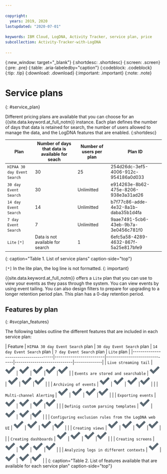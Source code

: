 ```yaml
---

copyright:
  years: 2019, 2020
lastupdated: "2020-07-01"

keywords: IBM Cloud, LogDNA, Activity Tracker, service plan, price
subcollection: Activity-Tracker-with-LogDNA

---
```


{:new_window: target="_blank"}
{:shortdesc: .shortdesc}
{:screen: .screen}
{:pre: .pre}
{:table: .aria-labeledby="caption"}
{:codeblock: .codeblock}
{:tip: .tip}
{:download: .download}
{:important: .important}
{:note: .note}

# Service plans
{: #service_plan}

Different pricing plans are available that you can choose for an {{site.data.keyword.at_full_notm}} instance. Each plan defines the number of days that data is retained for search, the number of users allowed to manage the data, and the LogDNA features that are enabled.
{:shortdesc}



| Plan                          | Number of days that data is available for seach | Number of users per plan | Plan ID |
|-------------------------------|-------------------------------------------------|--------------------------|---------|
| `HIPAA 30 day Event Search`   | 30                                              | 25                       | 254d26dc-3ef5-4006-912c-954186a0d033 |
| `30 day Event Search`         | 30                                              | Unlimitted               | e914263e-8b62-475e-8206-938e3a31ad26 |
| `14 day Event Search`         | 14                                              | Unlimitted               | b7f77c86-adde-4e32-8a1b-daba35b1d4fa |
| `7 day Event Search`          | 7                                               | Unlimitted               | 9aae7491-5cb6-43eb-9b7a-3e0456c781f0 |
| `Lite`   `[*]`                | Data is not available for search                | 1                        | 6efc5a58-4289-4632-867f-5a25e817bfe9 |
{: caption="Table 1. List of service plans" caption-side="top"} 

`[*]` In the lite plan, the log line is not formatted.
{: important}

{{site.data.keyword.at_full_notm}} offers a `Lite` plan that you can use to view your events as they pass through the system. You can view events by using event tailing. You can also design filters to prepare for upgrading to a longer retention period plan. This plan has a 0-day retention period.


## Features by plan
{: #svcplan_features}

The following tables outline the different features that are included in each service plan:

| Feature                              | `HIPAA 30 day Event Search` plan | `30 day Event Search` plan | `14 day Event Search` plan    | `7 day Event Search` plan     | `Lite` plan | 
|--------------------------------------|-------------------------|-------------------------------|-----------------------------|--------------|
| `Live streaming tail`                | ![Checkmark icon](images/checkmark-icon.svg)  | ![Checkmark icon](images/checkmark-icon.svg)  | ![Checkmark icon](images/checkmark-icon.svg)  |![Checkmark icon](images/checkmark-icon.svg)  |![Checkmark icon](images/checkmark-icon.svg) |
| `Events are stored and searchable`                | ![Checkmark icon](images/checkmark-icon.svg)  | ![Checkmark icon](images/checkmark-icon.svg)  | ![Checkmark icon](images/checkmark-icon.svg)  |![Checkmark icon](images/checkmark-icon.svg)  | |
| `Archiving of events`                             | ![Checkmark icon](images/checkmark-icon.svg)  | ![Checkmark icon](images/checkmark-icon.svg)  | ![Checkmark icon](images/checkmark-icon.svg)  |![Checkmark icon](images/checkmark-icon.svg)  | |
| `Multi-channel Alerting`                      | ![Checkmark icon](images/checkmark-icon.svg)   | ![Checkmark icon](images/checkmark-icon.svg)  | ![Checkmark icon](images/checkmark-icon.svg)  |![Checkmark icon](images/checkmark-icon.svg)  | |
| `Exporting events`                              | ![Checkmark icon](images/checkmark-icon.svg)  | ![Checkmark icon](images/checkmark-icon.svg)  | ![Checkmark icon](images/checkmark-icon.svg)  |![Checkmark icon](images/checkmark-icon.svg)  | |
| `Definig custom parsing templates`              | ![Checkmark icon](images/checkmark-icon.svg)  | ![Checkmark icon](images/checkmark-icon.svg)  | ![Checkmark icon](images/checkmark-icon.svg)  |![Checkmark icon](images/checkmark-icon.svg)  | |
| `Configuring exclusion rules from the LogDNA web UI`   | ![Checkmark icon](images/checkmark-icon.svg)  | ![Checkmark icon](images/checkmark-icon.svg)  | ![Checkmark icon](images/checkmark-icon.svg)  |![Checkmark icon](images/checkmark-icon.svg)  | |
| `Creating views`               | ![Checkmark icon](images/checkmark-icon.svg)  | ![Checkmark icon](images/checkmark-icon.svg)  | ![Checkmark icon](images/checkmark-icon.svg)  |![Checkmark icon](images/checkmark-icon.svg)  | |
| `Creating dashboards`               | ![Checkmark icon](images/checkmark-icon.svg)  | ![Checkmark icon](images/checkmark-icon.svg)  | ![Checkmark icon](images/checkmark-icon.svg)  |![Checkmark icon](images/checkmark-icon.svg)  | |
| `Creating screens`               | ![Checkmark icon](images/checkmark-icon.svg)  | ![Checkmark icon](images/checkmark-icon.svg)  | ![Checkmark icon](images/checkmark-icon.svg)  |![Checkmark icon](images/checkmark-icon.svg)  | |
| `Analyzing logs in different contexts`       | ![Checkmark icon](images/checkmark-icon.svg)  | ![Checkmark icon](images/checkmark-icon.svg)  | ![Checkmark icon](images/checkmark-icon.svg)  |![Checkmark icon](images/checkmark-icon.svg)  | |
{: caption="Table 2. List of features available that are available for each service plan" caption-side="top"} 


